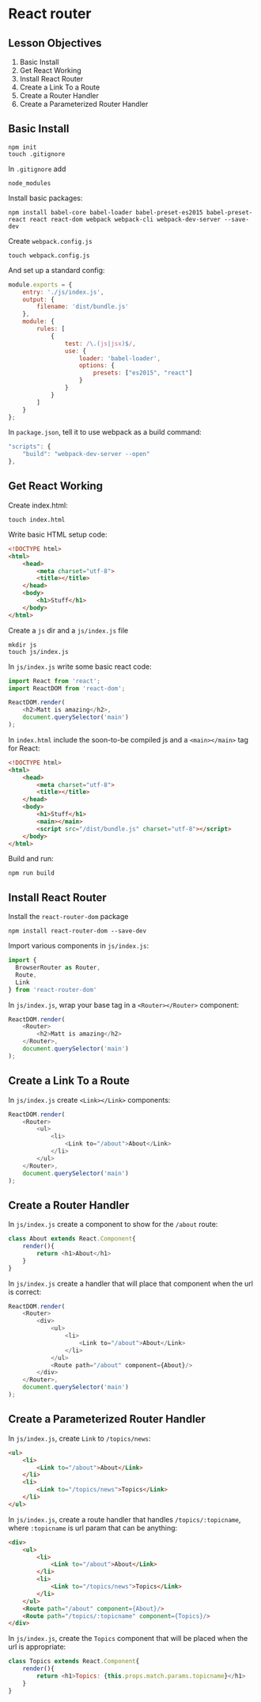 # React router

## Lesson Objectives

1. Basic Install
1. Get React Working
1. Install React Router
1. Create a Link To a Route
1. Create a Router Handler
1. Create a Parameterized Router Handler

## Basic Install

```
npm init
touch .gitignore
```

In `.gitignore` add

```
node_modules
```

Install basic packages:

```
npm install babel-core babel-loader babel-preset-es2015 babel-preset-react react react-dom webpack webpack-cli webpack-dev-server --save-dev
```

Create `webpack.config.js`

```
touch webpack.config.js
```

And set up a standard config:

```javascript
module.exports = {
    entry: './js/index.js',
    output: {
        filename: 'dist/bundle.js'
    },
    module: {
        rules: [
            {
                test: /\.(js|jsx)$/,
                use: {
                    loader: 'babel-loader',
                    options: {
                        presets: ["es2015", "react"]
                    }
                }
            }
        ]
    }
};
```

In `package.json`, tell it to use webpack as a build command:

```javascript
"scripts": {
    "build": "webpack-dev-server --open"
},
```

## Get React Working

Create index.html:

```
touch index.html
```

Write basic HTML setup code:

```html
<!DOCTYPE html>
<html>
    <head>
        <meta charset="utf-8">
        <title></title>
    </head>
    <body>
        <h1>Stuff</h1>
    </body>
</html>
```

Create a `js` dir and a `js/index.js` file

```
mkdir js
touch js/index.js
```

In `js/index.js` write some basic react code:

```javascript
import React from 'react';
import ReactDOM from 'react-dom';

ReactDOM.render(
    <h2>Matt is amazing</h2>,
    document.querySelector('main')
);
```

In `index.html` include the soon-to-be compiled js and a `<main></main>` tag for React:

```html
<!DOCTYPE html>
<html>
    <head>
        <meta charset="utf-8">
        <title></title>
    </head>
    <body>
        <h1>Stuff</h1>
        <main></main>
        <script src="/dist/bundle.js" charset="utf-8"></script>
    </body>
</html>
```

Build and run:

```
npm run build
```

## Install React Router

Install the `react-router-dom` package

```
npm install react-router-dom --save-dev
```

Import various components in `js/index.js`:

```javascript
import {
  BrowserRouter as Router,
  Route,
  Link
} from 'react-router-dom'
```

In `js/index.js`, wrap your base tag in a `<Router></Router>` component:

```javascript
ReactDOM.render(
    <Router>
        <h2>Matt is amazing</h2>
    </Router>,
    document.querySelector('main')
);
```

## Create a Link To a Route

In `js/index.js` create `<Link></Link>` components:

```javascript
ReactDOM.render(
    <Router>
        <ul>
            <li>
                <Link to="/about">About</Link>
            </li>
        </ul>
    </Router>,
    document.querySelector('main')
);
```

## Create a Router Handler

In `js/index.js` create a component to show for the `/about` route:

```javascript
class About extends React.Component{
    render(){
        return <h1>About</h1>
    }
}
```

In `js/index.js` create a handler that will place that component when the url is correct:

```javascript
ReactDOM.render(
    <Router>
        <div>
            <ul>
                <li>
                    <Link to="/about">About</Link>
                </li>
            </ul>
            <Route path="/about" component={About}/>
        </div>
    </Router>,
    document.querySelector('main')
);
```

## Create a Parameterized Router Handler

In `js/index.js`, create `Link` to `/topics/news`:

```html
<ul>
    <li>
        <Link to="/about">About</Link>
    </li>
    <li>
        <Link to="/topics/news">Topics</Link>
    </li>
</ul>
```

In `js/index.js`, create a route handler that handles `/topics/:topicname`, where `:topicname` is url param that can be anything:

```html
<div>
    <ul>
        <li>
            <Link to="/about">About</Link>
        </li>
        <li>
            <Link to="/topics/news">Topics</Link>
        </li>
    </ul>
    <Route path="/about" component={About}/>
    <Route path="/topics/:topicname" component={Topics}/>
</div>
```

In `js/index.js`, create the `Topics` component that will be placed when the url is appropriate:

```javascript
class Topics extends React.Component{
    render(){
        return <h1>Topics: {this.props.match.params.topicname}</h1>
    }
}
```
